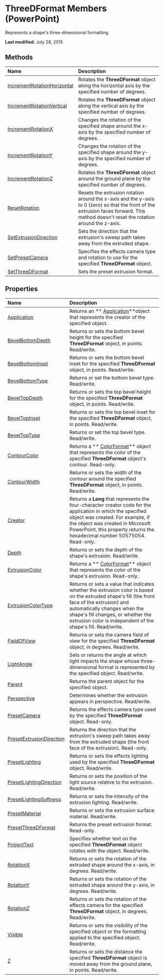 
# ThreeDFormat Members (PowerPoint)
Represents a shape's three-dimensional formatting.

 **Last modified:** July 28, 2015


## Methods



|**Name**|**Description**|
|:-----|:-----|
| [IncrementRotationHorizontal](69ee3a3a-8ba3-a9c2-1c28-17ed54ba1c1a.md)|Rotates the  **ThreeDFormat** object along the horizontal axis by the specified number of degrees.|
| [IncrementRotationVertical](d2f1469b-fc64-9a1c-98ab-88158a0094a9.md)|Rotates the  **ThreeDFormat** object along the vertical axis by the specified number of degrees.|
| [IncrementRotationX](39f421e7-93d6-0744-9065-ac4d95738879.md)|Changes the rotation of the specified shape around the x-axis by the specified number of degrees. |
| [IncrementRotationY](a9216bbc-8e82-4b6d-d1ac-f67a4a44a092.md)|Changes the rotation of the specified shape around the y-axis by the specified number of degrees. |
| [IncrementRotationZ](80f91663-a863-573d-d4ac-d13305d0b464.md)|Rotates the  **ThreeDFormat** object around the ground plane by the specified number of degrees.|
| [ResetRotation](a766095a-f7a4-0fdf-8533-3ed00755950f.md)|Resets the extrusion rotation around the x-axis and the y-axis to 0 (zero) so that the front of the extrusion faces forward. This method doesn't reset the rotation around the z-axis.|
| [SetExtrusionDirection](3ce76681-1a37-258b-594c-11d1d4f161c6.md)|Sets the direction that the extrusion's sweep path takes away from the extruded shape.|
| [SetPresetCamera](b9c01428-aa93-c338-0e1c-e61fb88d82eb.md)|Specifies the effects camera type and rotation to use for the specified  **ThreeDFormat** object.|
| [SetThreeDFormat](9685d3f9-467a-8b11-144a-c4260bdbbddd.md)|Sets the preset extrusion format.|

## Properties



|**Name**|**Description**|
|:-----|:-----|
| [Application](958fcb9f-4eeb-d244-cdde-ecc62f09a58f.md)|Returns an  ** [Application](978c2b99-4271-b953-4283-73b5f3d96f41.md)**object that represents the creator of the specified object.|
| [BevelBottomDepth](231a1ccf-6a1b-dd34-bc31-6a04cbbecbcf.md)|Returns or sets the bottom bevel height for the specified  **ThreeDFormat** object, in points. Read/write.|
| [BevelBottomInset](2839ca58-b60a-1407-dd36-870516eec436.md)|Returns or sets the bottom bevel inset for the specified  **ThreeDFormat** object, in points. Read/write.|
| [BevelBottomType](3cb86416-7f15-63fd-4002-e8d529836a3f.md)|Returns or set the bottom bevel type. Read/write.|
| [BevelTopDepth](e3074175-1be2-93cc-dd30-892355b8aec4.md)|Returns or sets the top bevel height for the specified  **ThreeDFormat** object, in points. Read/write.|
| [BevelTopInset](0589abd5-80e6-2079-1f51-93c57de594a1.md)|Returns or sets the top bevel inset for the specified  **ThreeDFormat** object, in points. Read/write.|
| [BevelTopType](16bacce6-70fc-9def-2015-4e3af563fbee.md)|Returns or set the top bevel type. Read/write.|
| [ContourColor](9f1f9ad3-ee00-3fdc-70c5-fe691a5a75d5.md)|Returns a  ** [ColorFormat](3bfcd08d-65f4-25a3-2d05-77111fbd13e5.md)** object that represents the color of the specified **ThreeDFormat** object's contour. Read-only.|
| [ContourWidth](0e59761a-abd5-cd71-dedf-2dcfe0fe1c48.md)|Returns or sets the width of the contour around the specified  **ThreeDFormat** object, in points. Read/write.|
| [Creator](48762ba6-04fd-8d4b-fa5b-596ce4698d4d.md)|Returns a  **Long** that represents the four-character creator code for the application in which the specified object was created. For example, if the object was created in Microsoft PowerPoint, this property returns the hexadecimal number 50575054. Read-only.|
| [Depth](ef38cda1-5bf0-df3e-aee5-96f18fb1c600.md)|Returns or sets the depth of the shape's extrusion. Read/write.|
| [ExtrusionColor](70d290bd-84e6-8a24-0c87-3a9b10ae4282.md)|Returns a  ** [ColorFormat](3bfcd08d-65f4-25a3-2d05-77111fbd13e5.md)** object that represents the color of the shape's extrusion. Read-only.|
| [ExtrusionColorType](2e6acc19-fcdf-70e2-6ddd-7142e904d225.md)|Returns or sets a value that indicates whether the extrusion color is based on the extruded shape's fill (the front face of the extrusion) and automatically changes when the shape's fill changes, or whether the extrusion color is independent of the shape's fill. Read/write.|
| [FieldOfView](991e095d-bf1a-bd8f-ed7f-23acd54ae04c.md)|Returns or sets the camera field of view for the specified  **ThreeDFormat** object, in degrees. Read/write.|
| [LightAngle](61398533-1025-746e-0a41-03491db66498.md)|Sets or returns the angle at which light impacts the shape whose three-dimensional format is represented by the specified object. Read/write.|
| [Parent](558d1ae3-6d40-a13b-406e-d5e322938316.md)|Returns the parent object for the specified object.|
| [Perspective](1da4fd78-c1ae-16c8-0232-71cc0b2273e2.md)|Determines whether the extrusion appears in perspective. Read/write.|
| [PresetCamera](74863cc8-e057-b84e-dd8f-9f2c6e55973f.md)|Returns the effects camera type used by the specified  **ThreeDFormat** object. Read-only.|
| [PresetExtrusionDirection](9bc0ba5b-c091-c385-3ef2-46994ed81347.md)|Returns the direction that the extrusion's sweep path takes away from the extruded shape (the front face of the extrusion). Read-only.|
| [PresetLighting](b90d1b5d-e734-f17d-ef6b-6dd863ae74f8.md)|Returns or sets the effects lighting used by the specified  **ThreeDFormat** object. Read/write.|
| [PresetLightingDirection](85a5ae6c-5cdf-f4b5-ee9d-9ae220991037.md)|Returns or sets the position of the light source relative to the extrusion. Read/write.|
| [PresetLightingSoftness](2dbe3666-2400-0142-01f8-995091f12311.md)|Returns or sets the intensity of the extrusion lighting. Read/write.|
| [PresetMaterial](71f224d4-6c2c-b42b-9a1a-a2ace4bb279f.md)|Returns or sets the extrusion surface material. Read/write.|
| [PresetThreeDFormat](fcae7d2f-4d6d-6dfd-1693-fa46a85d1df2.md)|Returns the preset extrusion format. Read-only.|
| [ProjectText](6bf12cfe-3d9e-5132-19bc-251b241fbe84.md)|Specifies whether text on the specified  **ThreeDFormat** object rotates with the object. Read/write.|
| [RotationX](8c434ef8-1364-5989-71da-e96ddfbd15ac.md)|Returns or sets the rotation of the extruded shape around the x-axis, in degrees. Read/write.|
| [RotationY](1e39544d-e95d-7419-8d6b-140696a43895.md)|Returns or sets the rotation of the extruded shape around the y-axis, in degrees. Read/write.|
| [RotationZ](c77cc93b-9ab2-ccae-c84b-26716c152659.md)|Returns or sets the rotation of the effects camera for the specified  **ThreeDFormat** object, in degrees. Read/write.|
| [Visible](58166845-5448-784f-68d3-beec76738415.md)|Returns or sets the visibility of the specified object or the formatting applied to the specified object. Read/write.|
| [Z](2c07809e-945c-f031-8657-33458daca8bb.md)|Returns or sets the distance the specified  **ThreeDFormat** object is moved away from the ground plane, in points. Read/write.|
